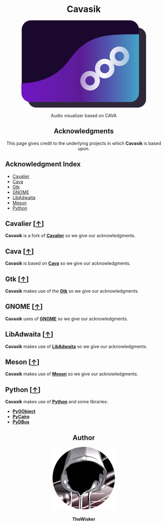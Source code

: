 <h1 align="center">Cavasik</h1>
<div align="center">
    <a href="https://github.com/TheWisker/Cavasik">
        <img width="400" src="./assets/icons/io.github.TheWisker.Cavasik.png">
    </a>
</div>
<p align="center">Audio visualizer based on CAVA</p>

<h2 align="center">Acknowledgments</h2>

<p align= "center">This page gives credit to the underlying projects in which <b>Cavasik</b> is based upon.</p>

## Acknowledgment Index

- [Cavalier][cavalier-hook]
- [Cava][cava-hook]
- [Gtk][gtk-hook]
- [GNOME][gnome-hook]
- [LibAdwaita][libadwaita-hook]
- [Meson][meson-hook]
- [Python][python-hook]

## Cavalier [[↑][index]]

**Cavasik** is a fork of **[Cavalier][cavalier]** so we give our acknowledgments.

## Cava [[↑][index]]

**Cavasik** is based on **[Cava][cava]** so we give our acknowledgments.

## Gtk [[↑][index]]

**Cavasik** makes use of the **[Gtk][gtk]** so we give our acknowledgments.

## GNOME [[↑][index]]

**Cavasik** uses of **[GNOME][gnome]** so we give our acknowledgments.

## LibAdwaita [[↑][index]]

**Cavasik** makes use of **[LibAdwaita][libadwaita]** so we give our acknowledgments.

## Meson [[↑][index]]

**Cavasik** makes use of **[Meson][meson]** so we give our acknowledgments.

## Python [[↑][index]]

**Cavasik** makes use of **[Python][python]** and some libraries:

- **[PyGObject][pygobject]**
- **[PyCairo][pycairo]**
- **[PyDBus][pydbus]**

<h2 align="center">Author</h2>
<div align="center">
    <a href="https://github.com/TheWisker">
        <img width="200" height="200" src="./assets/profile.png"></img>
    </a>
</div>
<h4 align="center">TheWisker</h4>

[index]: https://github.com/TheWisker/Cavasik/blob/master/ACKNOWLEDGMENTS.md#acknowledgment-index
[cavalier-hook]: https://github.com/TheWisker/Cavasik/blob/master/ACKNOWLEDGMENTS.md#cavalier-
[cava-hook]: https://github.com/TheWisker/Cavasik/blob/master/ACKNOWLEDGMENTS.md#cava-
[gtk-hook]: https://github.com/TheWisker/Cavasik/blob/master/ACKNOWLEDGMENTS.md#gtk-
[gnome-hook]: https://github.com/TheWisker/Cavasik/blob/master/ACKNOWLEDGMENTS.md#gnome-
[libadwaita-hook]: https://github.com/TheWisker/Cavasik/blob/master/ACKNOWLEDGMENTS.md#libadwaita-
[meson-hook]: https://github.com/TheWisker/Cavasik/blob/master/ACKNOWLEDGMENTS.md#meson-
[python-hook]: https://github.com/TheWisker/Cavasik/blob/master/ACKNOWLEDGMENTS.md#python-

[cavalier]: https://github.com/fsobolev/cavalier
[cava]: https://github.com/karlstav/cava
[gtk]: https://www.gtk.org/
[gnome]: https://www.gnome.org/
[libadwaita]: https://gitlab.gnome.org/GNOME/libadwaita
[meson]: https://mesonbuild.com/
[python]: https://www.python.org/
[pygobject]: https://pygobject.readthedocs.io/en/latest/
[pycairo]: https://pycairo.readthedocs.io/en/latest/
[pydbus]: https://pydbus.readthedocs.io/en/latest/gettingstarted.html
